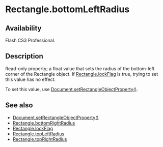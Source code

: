 # Rectangle.bottomLeftRadius

## Availability

Flash CS3 Professional.

## Description

Read-only property; a float value that sets the radius of the bottom-left corner of the Rectangle object. If
[Rectangle.lockFlag](../Rectangle_object/Rectangle2.md) is true, trying to set this value has no effect.

To set this value, use [Document.setRectangleObjectProperty()](../Document_object/Document9643.md).

## See also

- [Document.setRectangleObjectProperty()](../Document_object/Document9643.md)
- [Rectangle.bottomRightRadius](../Rectangle_object/Rectangle1.md)
- [Rectangle.lockFlag](../Rectangle_object/Rectangle2.md)
- [Rectangle.topLeftRadius](../Rectangle_object/Rectangle3.md)
- [Rectangle.topRightRadius](../Rectangle_object/Rectangle4.md)
